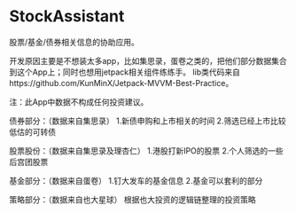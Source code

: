 # StockAssistant
股票/基金/债券相关信息的协助应用。

开发原因主要是不想装太多app，比如集思录，蛋卷之类的，把他们部分数据集合到这个App上；同时也想用jetpack相关组件练练手。
lib类代码来自https://github.com/KunMinX/Jetpack-MVVM-Best-Practice。

注：此App中数据不构成任何投资建议。

债券部分：（数据来自集思录）
1.新债申购和上市相关的时间
2.筛选已经上市比较低估的可转债

股票股份：（数据来自集思录及理杏仁）
1.港股打新IPO的股票
2.个人筛选的一些后宫团股票

基金部分：（数据来自蛋卷）
1.钉大发车的基金信息
2.基金可以套利的部分

策略部分：（数据来自也大星球）
根据也大投资的逻辑链整理的投资策略


